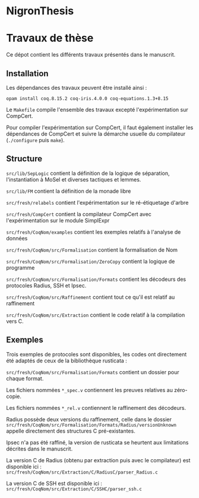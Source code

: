 # NigronThesis
# Travaux de thèse

Ce dépot contient les différents travaux présentés dans le manuscrit.

## Installation

Les dépendances des travaux peuvent être installé ainsi :

`opam install coq.8.15.2 coq-iris.4.0.0 coq-equations.1.3+8.15`

Le `Makefile` compile l'ensemble des travaux excepté l'expérimentation sur CompCert.

Pour compiler l'expérimentation sur CompCert, il faut également installer les dépendances de CompCert et suivre la démarche usuelle du compilateur (`./configure` puis `make`).

## Structure

`src/lib/SepLogic` contient la définition de la logique de séparation, l'instantiation à MoSel et diverses tactiques et lemmes.

`src/lib/FM` contient la définition de la monade libre

`src/fresh/relabels` contient l'expérimentation sur le ré-étiquetage d'arbre

`src/fresh/CompCert` contient la compilateur CompCert avec l'expérimentation sur le module SimplExpr

`src/fresh/CoqNom/examples` contient les exemples relatifs à l'analyse de données

`src/fresh/CoqNom/src/Formalisation` contient la formalisation de Nom

`src/fresh/CoqNom/src/Formalisation/ZeroCopy` contient la logique de programme

`src/fresh/CoqNom/src/Formalisation/Formats` contient les décodeurs des protocoles Radius, SSH et Ipsec.

`src/fresh/CoqNom/src/Raffinement` contient tout ce qu'il est relatif au raffinement

`src/fresh/CoqNom/src/Extraction` contient le code relatif à la compilation vers C.

## Exemples

Trois exemples de protocoles sont disponibles, les codes ont directement été adaptés de ceux de la bibliothèque rusticata :

`src/fresh/CoqNom/src/Formalisation/Formats` contient un dossier pour chaque format.

Les fichiers nommées `*_spec.v` contiennent les preuves relatives au zéro-copie.

Les fichiers nommées `*_rel.v` contiennent le raffinement des décodeurs.

Radius possède deux versions du raffinement, celle dans le dossier `src/fresh/CoqNom/src/Formalisation/Formats/Radius/versionUnknown` appelle directement des structures C pré-existantes. 

Ipsec n'a pas été raffiné, la version de rusticata se heurtent aux limitations décrites dans le manuscrit.

La version C de Radius (obtenu par extraction puis avec le compilateur) est disponible ici : `src/fresh/CoqNom/src/Extraction/C/RadiusC/parser_Radius.c`

La version C de SSH est disponible ici : `src/fresh/CoqNom/src/Extraction/C/SSHC/parser_ssh.c`
